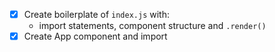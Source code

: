 - [x] Create boilerplate of `index.js` with:
  - import statements, component structure and `.render()`
- [x] Create App component and import

